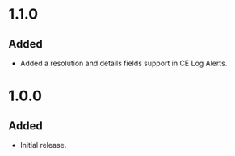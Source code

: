 # 1.1.0
## Added
- Added a resolution and details fields support in CE Log Alerts.

# 1.0.0
## Added
- Initial release.